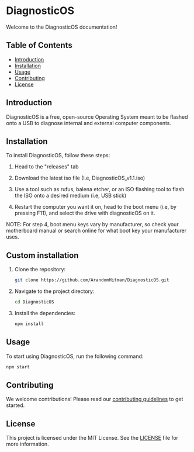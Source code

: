 # DiagnosticOS

Welcome to the DiagnosticOS documentation!

## Table of Contents

- [Introduction](#introduction)
- [Installation](#installation)
- [Usage](#usage)
- [Contributing](#contributing)
- [License](#license)

## Introduction

DiagnosticOS is a free, open-source Operating System meant to be flashed onto a USB to diagnose internal and external computer components.

## Installation

To install DiagnosticOS, follow these steps:

1. Head to the "releases" tab

2. Download the latest iso file (I.e, DiagnosticOS_v1.1.iso)

3. Use a tool such as rufus, balena etcher, or an ISO flashing tool to flash the ISO onto a desired medium (i.e, USB stick)

4. Restart the computer you want it on, head to the boot menu (i.e, by pressing F11), and select the drive with diagnosticOS on it.

NOTE: For step 4, boot menu keys vary by manufacturer, so check your motherboard manual or search online for what boot key your manufacturer uses.

## Custom installation
1. Clone the repository:
    ```sh
    git clone https://github.com/ArandomHitman/DiagnosticOS.git
    ```
2. Navigate to the project directory:
    ```sh
    cd DiagnosticOS
    ```
3. Install the dependencies:
    ```sh
    npm install
    ```

## Usage

To start using DiagnosticOS, run the following command:
```sh
npm start
```

## Contributing

We welcome contributions! Please read our [contributing guidelines](CONTRIBUTING.md) to get started.

## License

This project is licensed under the MIT License. See the [LICENSE](LICENSE) file for more information.
